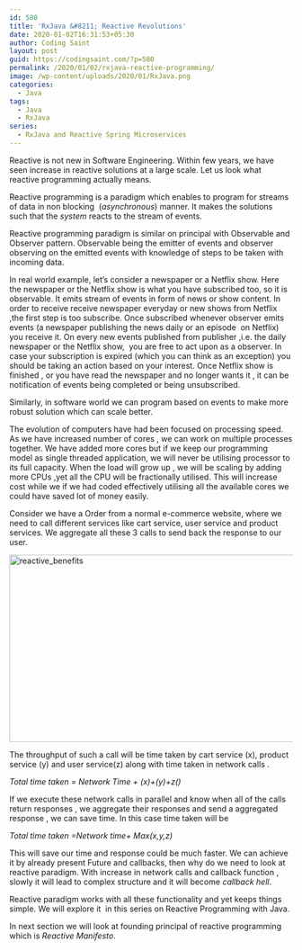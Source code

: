 ```yaml
---
id: 580
title: 'RxJava &#8211; Reactive Revolutions'
date: 2020-01-02T16:31:53+05:30
author: Coding Saint
layout: post
guid: https://codingsaint.com/?p=580
permalink: /2020/01/02/rxjava-reactive-programming/
image: /wp-content/uploads/2020/01/RxJava.png
categories:
  - Java
tags:
  - Java
  - RxJava
series:
  - RxJava and Reactive Spring Microservices
---
```

Reactive is not new in Software Engineering. Within few years, we have seen increase in reactive solutions at a large scale. Let us look what reactive programming actually means.

Reactive programming is a paradigm which enables to program for streams of data in non blocking  (_asynchronous_) manner. It makes the solutions such that the _system_ reacts to the stream of events.

Reactive programming paradigm is similar on principal with Observable and Observer pattern. Observable being the emitter of events and observer observing on the emitted events with knowledge of steps to be taken with incoming data.

In real world example, let&#8217;s consider a newspaper or a Netflix show. Here the newspaper or the Netflix show is what you have subscribed too, so it is observable. It emits stream of events in form of news or show content. In order to receive receive newspaper everyday or new shows from Netflix ,the first step is too subscribe. Once subscribed whenever observer emits events (a newspaper publishing the news daily or an episode  on Netflix) you receive it. On every new events published from publisher ,i.e. the daily newspaper or the Netflix show,  you are free to act upon as a observer. In case your subscription is expired (which you can think as an exception) you should be taking an action based on your interest. Once Netflix show is finished , or you have read the newspaper and no longer wants it , it can be notification of events being completed or being unsubscribed.

Similarly, in software world we can program based on events to make more robust solution which can scale better.

The evolution of computers have had been focused on processing speed. As we have increased number of cores , we can work on multiple processes together. We have added more cores but if we keep our programming model as single threaded application, we will never be utilising processor to its full capacity. When the load will grow up , we will be scaling by adding more CPUs ,yet all the CPU will be fractionally utilised. This will increase cost while we if we had coded effectively utilising all the available cores we could have saved lot of money easily.

Consider we have a Order from a normal e-commerce website, where we need to call different services like cart service, user service and product services. We aggregate all these 3 calls to send back the response to our user.

<img class="alignnone size-full wp-image-598" src="https://i0.wp.com/codingsaint.com/wp-content/uploads/2020/01/reactive_benefits.png?resize=575%2C333&#038;ssl=1" alt="reactive_benefits" width="575" height="333" srcset="https://i0.wp.com/codingsaint.com/wp-content/uploads/2020/01/reactive_benefits.png?w=575&ssl=1 575w, https://i0.wp.com/codingsaint.com/wp-content/uploads/2020/01/reactive_benefits.png?resize=300%2C174&ssl=1 300w" sizes="(max-width: 575px) 100vw, 575px" data-recalc-dims="1" /> 

The throughput of such a call will be time taken by cart service (x), product service (y) and user service(z) along with time taken in network calls .

_Total time taken = Network Time + (x)+(y)+z()_

If we execute these network calls in parallel and know when all of the calls return responses , we aggregate their responses and send a aggregated response , we can save time. In this case time taken will be

_Total time taken =Network time+ Max(x,y,z)_

This will save our time and response could be much faster. We can achieve it by already present Future and callbacks, then why do we need to look at reactive paradigm. With increase in network calls and callback function , slowly it will lead to complex structure and it will become _callback hell_.

Reactive paradigm works with all these functionality and yet keeps things simple. We will explore it  in this series on Reactive Programming with Java.

In next section we will look at founding principal of reactive programming which is _Reactive Manifesto_.

&nbsp;

&nbsp;

&nbsp;

&nbsp;